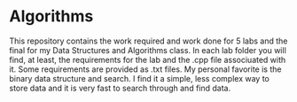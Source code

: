 # Algorithms

This repository contains the work required and work done for 5 labs and the final for my Data Structures and Algorithms class. 
In each lab folder you will find, at least, the requirements for the lab and the .cpp file associuated with it. Some requirements are 
provided as .txt files. My personal favorite is the binary data structure and search. I find it a simple, less complex way to store data
and it is very fast to search through and find data.
